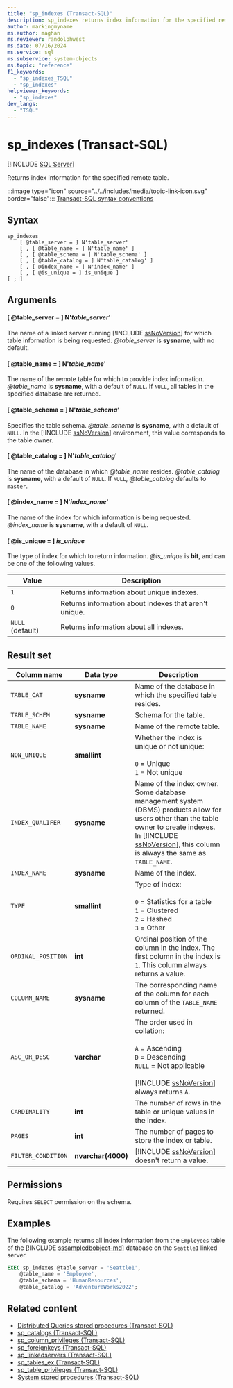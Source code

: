 ```yaml
---
title: "sp_indexes (Transact-SQL)"
description: sp_indexes returns index information for the specified remote table.
author: markingmyname
ms.author: maghan
ms.reviewer: randolphwest
ms.date: 07/16/2024
ms.service: sql
ms.subservice: system-objects
ms.topic: "reference"
f1_keywords:
  - "sp_indexes_TSQL"
  - "sp_indexes"
helpviewer_keywords:
  - "sp_indexes"
dev_langs:
  - "TSQL"
---
```

# sp_indexes (Transact-SQL)

[!INCLUDE [SQL Server](../../includes/applies-to-version/sqlserver.md)]

Returns index information for the specified remote table.

:::image type="icon" source="../../includes/media/topic-link-icon.svg" border="false"::: [Transact-SQL syntax conventions](../../t-sql/language-elements/transact-sql-syntax-conventions-transact-sql.md)

## Syntax

```syntaxsql
sp_indexes
    [ @table_server = ] N'table_server'
    [ , [ @table_name = ] N'table_name' ]
    [ , [ @table_schema = ] N'table_schema' ]
    [ , [ @table_catalog = ] N'table_catalog' ]
    [ , [ @index_name = ] N'index_name' ]
    [ , [ @is_unique = ] is_unique ]
[ ; ]
```

## Arguments

#### [ @table_server = ] N'*table_server*'

The name of a linked server running [!INCLUDE [ssNoVersion](../../includes/ssnoversion-md.md)] for which table information is being requested. *@table_server* is **sysname**, with no default.

#### [ @table_name = ] N'*table_name*'

The name of the remote table for which to provide index information. *@table_name* is **sysname**, with a default of `NULL`. If `NULL`, all tables in the specified database are returned.

#### [ @table_schema = ] N'*table_schema*'

Specifies the table schema. *@table_schema* is **sysname**, with a default of `NULL`. In the [!INCLUDE [ssNoVersion](../../includes/ssnoversion-md.md)] environment, this value corresponds to the table owner.

#### [ @table_catalog = ] N'*table_catalog*'

The name of the database in which *@table_name* resides. *@table_catalog* is **sysname**, with a default of `NULL`. If `NULL`, *@table_catalog* defaults to `master`.

#### [ @index_name = ] N'*index_name*'

The name of the index for which information is being requested. *@index_name* is **sysname**, with a default of `NULL`.

#### [ @is_unique = ] *is_unique*

The type of index for which to return information. *@is_unique* is **bit**, and can be one of the following values.

| Value | Description |
| --- | --- |
| `1` | Returns information about unique indexes. |
| `0` | Returns information about indexes that aren't unique. |
| `NULL` (default) | Returns information about all indexes. |

## Result set

| Column name | Data type | Description |
| --- | --- | --- |
| `TABLE_CAT` | **sysname** | Name of the database in which the specified table resides. |
| `TABLE_SCHEM` | **sysname** | Schema for the table. |
| `TABLE_NAME` | **sysname** | Name of the remote table. |
| `NON_UNIQUE` | **smallint** | Whether the index is unique or not unique:<br /><br />`0` = Unique<br />`1` = Not unique |
| `INDEX_QUALIFER` | **sysname** | Name of the index owner. Some database management system (DBMS) products allow for users other than the table owner to create indexes. In [!INCLUDE [ssNoVersion](../../includes/ssnoversion-md.md)], this column is always the same as `TABLE_NAME`. |
| `INDEX_NAME` | **sysname** | Name of the index. |
| `TYPE` | **smallint** | Type of index:<br /><br />`0` = Statistics for a table<br />`1` = Clustered<br />`2` = Hashed<br />`3` = Other |
| `ORDINAL_POSITION` | **int** | Ordinal position of the column in the index. The first column in the index is `1`. This column always returns a value. |
| `COLUMN_NAME` | **sysname**| The corresponding name of the column for each column of the `TABLE_NAME` returned. |
| `ASC_OR_DESC` | **varchar**| The order used in collation:<br /><br />`A` = Ascending<br />`D` = Descending<br />`NULL` = Not applicable<br /><br />[!INCLUDE [ssNoVersion](../../includes/ssnoversion-md.md)] always returns `A`. |
| `CARDINALITY` | **int**| The number of rows in the table or unique values in the index. |
| `PAGES` | **int**| The number of pages to store the index or table. |
| `FILTER_CONDITION` | **nvarchar(4000)** | [!INCLUDE [ssNoVersion](../../includes/ssnoversion-md.md)] doesn't return a value. |

## Permissions

Requires `SELECT` permission on the schema.

## Examples

The following example returns all index information from the `Employees` table of the [!INCLUDE [sssampledbobject-md](../../includes/sssampledbobject-md.md)] database on the `Seattle1` linked server.

```sql
EXEC sp_indexes @table_server = 'Seattle1',
    @table_name = 'Employee',
    @table_schema = 'HumanResources',
    @table_catalog = 'AdventureWorks2022';
```

## Related content

- [Distributed Queries stored procedures (Transact-SQL)](distributed-queries-stored-procedures-transact-sql.md)
- [sp_catalogs (Transact-SQL)](sp-catalogs-transact-sql.md)
- [sp_column_privileges (Transact-SQL)](sp-column-privileges-transact-sql.md)
- [sp_foreignkeys (Transact-SQL)](sp-foreignkeys-transact-sql.md)
- [sp_linkedservers (Transact-SQL)](sp-linkedservers-transact-sql.md)
- [sp_tables_ex (Transact-SQL)](sp-tables-ex-transact-sql.md)
- [sp_table_privileges (Transact-SQL)](sp-table-privileges-transact-sql.md)
- [System stored procedures (Transact-SQL)](system-stored-procedures-transact-sql.md)
